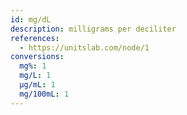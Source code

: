 ```yaml
---
id: mg/dL
description: milligrams per deciliter
references:
  - https://unitslab.com/node/1
conversions:
  mg%: 1
  mg/L: 1
  µg/mL: 1
  mg/100mL: 1
---
```

